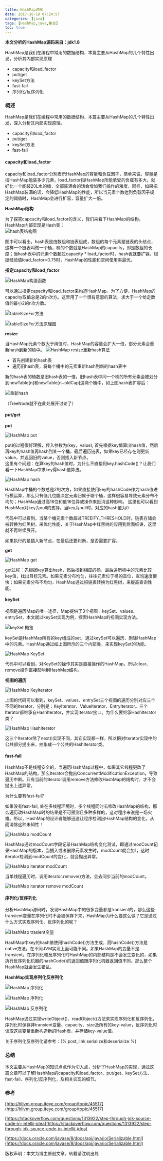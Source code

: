 ```yaml
---
title: HashMap详解
date: 2017-10-19 07:24:57
categories: [java]
tags: [HashMap,java,集合]
toc: true
---
```

**本文分析的HashMap源码来自：jdk1.8**

HashMap是我们在编程中常用的数据结构，本篇主要从HashMap的几个特性出发，分析其内部实现原理

* capacity和load_factor
* put/get
* keySet方法
* fast-fail
* 序列化/反序列化

<!--more-->

### 概述

HashMap是我们在编程中常用的数据结构，本篇主要从HashMap的几个特性出发，深入分析其内部实现原理。

* capacity和load_factor
* put/get
* keySet方法
* fast-fail

#### capacity和load_factor
capacity和load\_factor分别表示HashMap的容量和负载因子，简单来说，容量是指HashMap能装多少元素，load\_factor指HashMap所能承受的负载有多大，就好比一个能装20L水的桶，全部装满会的话会增加我们操作的难度。同样，如果把HashMap装满的话，会降低HashMap的性能，所以当元素个数达到负载因子规定的阈值时，HashMap会进行扩容，容量扩大一倍。<br>

**HashMap结构**

为了探究capcacity和load_factor的含义，我们来看下HashMap的结构。HashMap内部实现是Hash表：<br>
![hash表结构图](/img/20171018/hashmap结构图.png)

图中可以看出，hash表是由数组和链表组成，数组的每个元素是链表的头结点，这样一个链表叫做一个桶，桶的个数就是HashMap的capacity，即是数组的长度；当hash表中的元素个数超过capacity * load\_factor时，hash表就要扩容。根据经验值load\_factor=0.75时，HashMap的性能和空间使用率最优。

**指定capacity和load_factor**

![HashMap构造函数](/img/20171018/hashMap构造函数1.png)

可以通过指定capacity和load_factor来构造HashMap。为了方便，HashMap的capacity取值总是2的n次方。这里用了一个很有意思的算法，求大于一个给定数值的最小2的n次方数。

![tableSizeFor方法](/img/20171018/hashMap_tableSizeFor.png)

![tableSizeFor方法原理图](/img/20171018/hashMap_tableSizeFor_detail.png)

**resize**

当HashMap元素个数大于阈值时，HashMap的容量会扩大一倍，部分元素会重新hash到新的桶中。
![HashMap resize重新hash算法](/img/20171018/hashMap_resize.png)

* 首先创建新的hash表
* 遍历旧hash表，将每个桶中的元素重新hash到新的hash表中

新的hash表的桶数是旧hash表的一倍，旧hash表中同一个桶的所有元素会被划分到newTable[n]和newTable[n+oldCap]这两个桶中，如上图hash表扩容后：

![重新hash](/img/20171018/hashMap_resize_detail.png)

（TreeNode就不在此处展开讨论了）

#### put/get

**put**

![HashMap put](/img/20171018/hashMap_putVal.png)

put的过程很好理解，传入参数为(key，value), 首先根据key值算出hash值，然后再key的hash值再hash到某一个桶，最后遍历链表，如果key已经存在则更新value，并返回旧的value，否则插入新节点。 <br>
这里有个问题：在算key的hash值时，为什么不直接用key.hashCode()？让我们看一下HashMap中求key得hash值算法。

![HashMap hash](/img/20171018/hashMap_hash.png)

HashMap中桶的个数总是2的次方，如果直接使用key的hashCode作为hash值进行模运算，那么只有低几位能决定元素归属于哪个桶，这样很容易导致元素分布不均匀；HashMap通过高16位和低16位异或操作来抵消这种影响。 这里也可以看到HashMap对key为null的支持，当key为null时，对应的hash值为0<br>

代码中可以看到，当某个桶元素个数超过TREEIFY_THRESHOLD时，链表存储会被转换为红黑树，来优化性能，关于HashMap中红黑树的应用到后面细讲，这里就不再继续展开。

如果执行的是插入新节点，在最后还要判断，是否需要扩容。

**get**

![HashMap get](/img/20171018/hashMap_getNode.png)

get过程：先根据key算出hash，然后找到相应的桶，最后遍历桶中的元素比较key值，找出目标元素。如果元素分布均匀，往往元素位于桶的首位，查询速度很快；如果元素分布不均匀，HashMap通过把链表转换为红黑树，来提高查询性能。

#### keySet

视图是遍历Map的唯一途径，Map提供了3个视图：keySet、values、entrySet，本文就以keySet实现为例，探索HashMap的视图实现方法。

![keySet 概览](/img/20171018/hashMap_keySet_overiew.png)

keySet是HashMap所有的key组成的set，通过keySet可以遍历、删除HashMap中的元素。HashMap通过如上图所示的三个内部类，来实现keySet的功能。

![HashMap KeySet](/img/20171018/hashMap_keySet_detail.png)

代码中可以看到，对KeySet的操作其实是直接操作的HashMap，所以clear、remove操作直接影响到HashMap结构。

**视图的遍历**

![HashMap KeyIterator](/img/20171018/hashMap_keySet_iterator.png)

上图的代码可以看到，keySet、values、entrySet三个视图的遍历分别对应三个不同的Iterator，分别是：KeyIterator、ValueIterator、EntryIterator。三个Iterator都继承自HashIterator，并实现Iterator接口。为什么要继承HashIterator类？

![HashMap HashIterator](/img/20171018/hashMap_hashIterator.png)

这三个Iterator除了next()实现不同，其它实现都一样，所以把对Iterator实现中的公共部分提出来，抽象成一个公共的HashIterator类。

#### fast-fail

HashMap不是线程安全的，当遍历HashMap过程中，如果其它线程更改了HashMap的结构，那么Iterator会抛出ConcurrentModificationException，导致遍历中断。只有当前的iterator调用remove方法修改HashMap的结构时，才不会抛出上述异常。

为什么要有fast-fail?

如果没有fast-fail, 处在多线程环境时，多个线程同时去修改HashMap的结构，那么遍历改HashMap时的结果是不可预测且多种多样的，这对程序来说是一场灾难。所以，HashMap的设计者能够迅速让程序检测出HashMap结构的变化，从而消除这种未知性！

![HashMap modCount](/img/20171018/hashMap_modCount.png)

HashMap通过modCount字段记录HashMap结构变化测试，即通过modCount记录HashMap的版本，当插入或者删除元素发生时，modCount就会加1，这时iterator检测到modCount的变化，就会抛出异常。

![HashMap iterator modCount](/img/20171018/hashMap_iterator_modCount.png)

当单线程遍历时，调用iterator.remove()方法，会去同步当前的modCount。

![HashMap iterator remove modCount](/img/20171018/hashMap_iterator_remove_modCount.png)

#### 序列化/反序列化
分析HashMap源码时，发现HashMap中的很多变量都是transient的，那么这些transient变量在序列化时不会被保存下来，HashMap为什么要这么做？它是通过什么方式实现序列化、反序列化的呢？

![HashMap trasient变量](/img/20171018/hashMap_serializable.png)

HashMap中key的hash值使用hashCode()方法生成，而hashCode()方法是native方法，在不同JVM实现上面可能不同。如果HashMap的变量不是transient，在序列化和反序列化时HashMap的内部结构是不会发生变化的，如果执行反序列化机器的hashCode()的返回值跟序列化机器返回值不同，那么整个HashMap就会发生错乱。

**HashMap实现序列化反序列化**

![HashMap 序列化](/img/20171018/hashMap_serializable_001.png)

![HashMap 序列化](/img/20171018/hashMap_serializable_002.png)

![HashMap 反序列化](/img/20171018/hashMap_serializable_003.png)

HashMap通过实现writeObject()、readObject()方法来实现序列化和反序列化，序列化时保存非transient变量、capacity、size及所有的key-value，反序列化时读取这些变量重新构造新的Hash表，并存储key-value值。

关于序列化反序列化请参考：{% post_link serialize和deserialize %}


### 总结
本文主要从HashMap的知识点点作为切入点，分析了HashMap的实现，通过这篇文章可以了解HashMap的capacity和load_factor、put/get、keySet方法、fast-fail、序列化/反序列化，及相关实现的细节。

### 参考

[http://hllvm.group.iteye.com/group/topic/45517](http://hllvm.group.iteye.com/group/topic/45517)

[https://stackoverflow.com/questions/1313922/step-through-jdk-source-code-in-intellij-idea](https://stackoverflow.com/questions/1313922/step-through-jdk-source-code-in-intellij-idea)

[https://docs.oracle.com/javase/8/docs/api/java/io/Serializable.html](https://docs.oracle.com/javase/8/docs/api/java/io/Serializable.html)

版权声明：本文为博主原创文章，转载请注明出处
